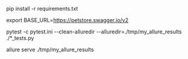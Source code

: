 pip install -r requirements.txt

export BASE_URL=https://petstore.swagger.io/v2

pytest -c pytest.ini --clean-alluredir --alluredir=./tmp/my_allure_results ./*_tests.py

allure serve ./tmp/my_allure_results

